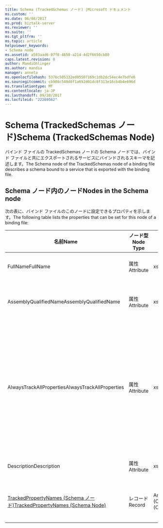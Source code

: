 ```yaml
---
title: Schema (TrackedSchemas ノード) |Microsoft ドキュメント
ms.custom: ''
ms.date: 06/08/2017
ms.prod: biztalk-server
ms.reviewer: ''
ms.suite: ''
ms.tgt_pltfrm: ''
ms.topic: article
helpviewer_keywords:
- Schema node
ms.assetid: a503aad6-07f8-4650-a214-4d2f6650cb80
caps.latest.revision: 8
author: MandiOhlinger
ms.author: mandia
manager: anneta
ms.openlocfilehash: 5376c505332ed05507169c1db2dc54ec4e7bdfe6
ms.sourcegitcommit: cb908c540d8f1a692d01dc8f313e16cb4b4e696d
ms.translationtype: MT
ms.contentlocale: ja-JP
ms.lasthandoff: 09/20/2017
ms.locfileid: "22269562"
---
```

# <a name="schema-trackedschemas-node"></a><span data-ttu-id="27f39-102">Schema (TrackedSchemas ノード)</span><span class="sxs-lookup"><span data-stu-id="27f39-102">Schema (TrackedSchemas Node)</span></span>
<span data-ttu-id="27f39-103">バインド ファイルの TrackedSchemas ノードの Schema ノードでは、バインド ファイルと共にエクスポートされるサービスにバインドされるスキーマを記述します。</span><span class="sxs-lookup"><span data-stu-id="27f39-103">The Schema node of the TrackedSchemas node of a binding file describes a schema bound to a service that is exported with the binding file.</span></span>  
  
## <a name="nodes-in-the-schema-node"></a><span data-ttu-id="27f39-104">Schema ノード内のノード</span><span class="sxs-lookup"><span data-stu-id="27f39-104">Nodes in the Schema node</span></span>  
 <span data-ttu-id="27f39-105">次の表に、バインド ファイルのこのノードに設定できるプロパティを示します。</span><span class="sxs-lookup"><span data-stu-id="27f39-105">The following table lists the properties that can be set for this node of a binding file:</span></span>  
  
|<span data-ttu-id="27f39-106">**名前**</span><span class="sxs-lookup"><span data-stu-id="27f39-106">**Name**</span></span>|<span data-ttu-id="27f39-107">**ノード型**</span><span class="sxs-lookup"><span data-stu-id="27f39-107">**Node Type**</span></span>|<span data-ttu-id="27f39-108">**データ型**</span><span class="sxs-lookup"><span data-stu-id="27f39-108">**Data Type**</span></span>|<span data-ttu-id="27f39-109">**Description**</span><span class="sxs-lookup"><span data-stu-id="27f39-109">**Description**</span></span>|<span data-ttu-id="27f39-110">**制限**</span><span class="sxs-lookup"><span data-stu-id="27f39-110">**Restrictions**</span></span>|<span data-ttu-id="27f39-111">**コメント**</span><span class="sxs-lookup"><span data-stu-id="27f39-111">**Comments**</span></span>|  
|--------------|-------------------|-------------------|---------------------|----------------------|------------------|  
|<span data-ttu-id="27f39-112">FullName</span><span class="sxs-lookup"><span data-stu-id="27f39-112">FullName</span></span>|<span data-ttu-id="27f39-113">属性</span><span class="sxs-lookup"><span data-stu-id="27f39-113">Attribute</span></span>|<span data-ttu-id="27f39-114">xs:string</span><span class="sxs-lookup"><span data-stu-id="27f39-114">xs:string</span></span>|<span data-ttu-id="27f39-115">スキーマの完全な名前を指定します。</span><span class="sxs-lookup"><span data-stu-id="27f39-115">Specifies the full name for the schema.</span></span>|<span data-ttu-id="27f39-116">任意</span><span class="sxs-lookup"><span data-stu-id="27f39-116">Not required</span></span>|<span data-ttu-id="27f39-117">既定値: 空</span><span class="sxs-lookup"><span data-stu-id="27f39-117">Default value: empty</span></span>|  
|<span data-ttu-id="27f39-118">AssemblyQualifiedName</span><span class="sxs-lookup"><span data-stu-id="27f39-118">AssemblyQualifiedName</span></span>|<span data-ttu-id="27f39-119">属性</span><span class="sxs-lookup"><span data-stu-id="27f39-119">Attribute</span></span>|<span data-ttu-id="27f39-120">xs:string</span><span class="sxs-lookup"><span data-stu-id="27f39-120">xs:string</span></span>|<span data-ttu-id="27f39-121">スキーマを含むアセンブリの修飾名を指定します。</span><span class="sxs-lookup"><span data-stu-id="27f39-121">Specifies the qualified name for the assembly containing this schema.</span></span>|<span data-ttu-id="27f39-122">任意</span><span class="sxs-lookup"><span data-stu-id="27f39-122">Not required</span></span>|<span data-ttu-id="27f39-123">既定値: 空</span><span class="sxs-lookup"><span data-stu-id="27f39-123">Default value: empty</span></span>|  
|<span data-ttu-id="27f39-124">AlwaysTrackAllProperties</span><span class="sxs-lookup"><span data-stu-id="27f39-124">AlwaysTrackAllProperties</span></span>|<span data-ttu-id="27f39-125">属性</span><span class="sxs-lookup"><span data-stu-id="27f39-125">Attribute</span></span>|<span data-ttu-id="27f39-126">xs:boolean</span><span class="sxs-lookup"><span data-stu-id="27f39-126">xs:boolean</span></span>|<span data-ttu-id="27f39-127">指定したアセンブリのすべてのプロパティを追跡するかどうかを指定します。</span><span class="sxs-lookup"><span data-stu-id="27f39-127">Specifies whether to track all properties for the specified assembly.</span></span>|<span data-ttu-id="27f39-128">必須</span><span class="sxs-lookup"><span data-stu-id="27f39-128">Required</span></span>|<span data-ttu-id="27f39-129">既定値: なし</span><span class="sxs-lookup"><span data-stu-id="27f39-129">Default value: none</span></span><br /><br /> <span data-ttu-id="27f39-130">設定**true**をすべてのプロパティを追跡するには、それ以外の場合は、設定**false**です。</span><span class="sxs-lookup"><span data-stu-id="27f39-130">Set to **true** to track all properties, otherwise set to **false**.</span></span>|  
|<span data-ttu-id="27f39-131">Description</span><span class="sxs-lookup"><span data-stu-id="27f39-131">Description</span></span>|<span data-ttu-id="27f39-132">属性</span><span class="sxs-lookup"><span data-stu-id="27f39-132">Attribute</span></span>|<span data-ttu-id="27f39-133">xs:string</span><span class="sxs-lookup"><span data-stu-id="27f39-133">xs:string</span></span>|<span data-ttu-id="27f39-134">スキーマの説明を指定します。</span><span class="sxs-lookup"><span data-stu-id="27f39-134">Specifies a description for the schema.</span></span>|<span data-ttu-id="27f39-135">任意</span><span class="sxs-lookup"><span data-stu-id="27f39-135">Not required</span></span>|<span data-ttu-id="27f39-136">既定値: 空</span><span class="sxs-lookup"><span data-stu-id="27f39-136">Default value: empty</span></span>|  
|[<span data-ttu-id="27f39-137">TrackedPropertyNames (Schema ノード)</span><span class="sxs-lookup"><span data-stu-id="27f39-137">TrackedPropertyNames (Schema Node)</span></span>](../core/trackedpropertynames-schema-node.md)|<span data-ttu-id="27f39-138">レコード</span><span class="sxs-lookup"><span data-stu-id="27f39-138">Record</span></span>|<span data-ttu-id="27f39-139">ArrayOfString (ComplexType)</span><span class="sxs-lookup"><span data-stu-id="27f39-139">ArrayOfString (ComplexType)</span></span>|<span data-ttu-id="27f39-140">追跡するプロパティを指定する要素のコンテナーです。</span><span class="sxs-lookup"><span data-stu-id="27f39-140">Container for the elements that specify the properties to be tracked.</span></span>|<span data-ttu-id="27f39-141">任意</span><span class="sxs-lookup"><span data-stu-id="27f39-141">Not required</span></span>|<span data-ttu-id="27f39-142">既定値: なし</span><span class="sxs-lookup"><span data-stu-id="27f39-142">Default value: none</span></span>|